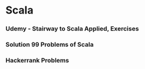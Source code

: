 # Scala #
### Udemy - Stairway to Scala Applied, Exercises ###
### Solution 99 Problems of Scala ###
### Hackerrank Problems
